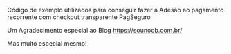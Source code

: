 Código de exemplo utilizados para conseguir fazer a Adesão ao pagamento recorrente com checkout transparente PagSeguro

Um Agradecimento especial ao Blog https://sounoob.com.br/

Mas muito especial mesmo! 
